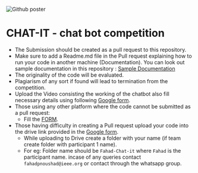 ![Github poster](https://user-images.githubusercontent.com/47622791/175775169-932d8f41-66a2-46a7-b307-7a0be23089a5.jpg)

# CHAT-IT - chat bot competition

- The Submission should be created as a pull request to this repository.
- Make sure to add a Readme.md file in the Pull request explaining how to run your code in another machine (Documentation). You can look out sample documentation in this repository : <a href="https://github.com/FAHADPN/Django_Ecommerce_website#readme">Sample Documentation</a>
- The originality of the code will be evaluated.
- Plagiarism of any sort if found will lead to termination from the competition.
- Upload the Video consisting the working of the chatbot also fill necessary details using following <a href="https://forms.gle/JPPWG81aa7FNSGV88">Google form</a>.
- Those using any other platform where the code cannot be submitted as a pull request:
    - Fill the <a href="https://forms.gle/JPPWG81aa7FNSGV88" target="_blank">FORM</a>.
- Those having difficulty in creating a Pull request upload your code into the drive link provided in the <a href="https://forms.gle/JPPWG81aa7FNSGV88">Google form</a>.
    - While uploading to Drive create a folder with your name (if team create folder with participant 1 name).
    - For eg: Folder name should be `Fahad-Chat-it` where `Fahad` is the participant name.
incase of any queries contact ```fahadpnoushad@ieee.org``` or contact through the whatsapp group.
